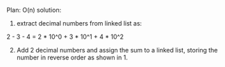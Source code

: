 ​Plan:
O(n) solution:

1. extract decimal numbers from linked list as:

  2 - 3 - 4 = 2 * 10^0 + 3 * 10^1 + 4 * 10^2

2. Add 2 decimal numbers and assign the sum to a linked list, storing the number in reverse order as shown in 1.
